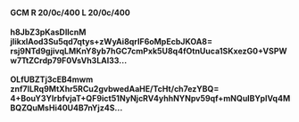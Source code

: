 #### GCM R 20/0c/400 L 20/0c/400
**h8JbZ3pKasDIlcnM**<br/>**jIikxlAod3Su5qd7qtys+zWyAi8qrIF6oMpEcbJKOA8=**<br/>**rsj9NTd9gjivqLMKnY8yb7hGC7cmPxk5U8q4fOtnUuca1SKxezG0+VSPWw7TtZCrdp79F0VsVh3LAl33...**<br/><br/>
**OLfUBZTj3cEB4mwm**<br/>**znf7ILRq9MtXhr5RCu2gvbwedAaHE/TcHt/ch7ezYBQ=**<br/>**4+BouY3YlrbfvjaT+QF9ict51NyNjcRV4yhhNYNpv59qf+mNQuIBYpIVq4MBQZQuMsHi40U4B7nYjz4S...**